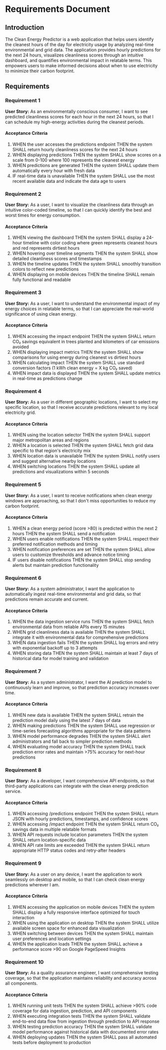 # Requirements Document

## Introduction

The Clean Energy Predictor is a web application that helps users identify the cleanest hours of the day for electricity usage by analyzing real-time environmental and grid data. The application provides hourly predictions for the next 24 hours, visualizes cleanliness scores through an intuitive dashboard, and quantifies environmental impact in relatable terms. This empowers users to make informed decisions about when to use electricity to minimize their carbon footprint.

## Requirements

### Requirement 1

**User Story:** As an environmentally conscious consumer, I want to see predicted cleanliness scores for each hour in the next 24 hours, so that I can schedule my high-energy activities during the cleanest periods.

#### Acceptance Criteria

1. WHEN the user accesses the predictions endpoint THEN the system SHALL return hourly cleanliness scores for the next 24 hours
2. WHEN displaying predictions THEN the system SHALL show scores on a scale from 0-100 where 100 represents the cleanest energy
3. WHEN predictions are generated THEN the system SHALL update them automatically every hour with fresh data
4. IF real-time data is unavailable THEN the system SHALL use the most recent available data and indicate the data age to users

### Requirement 2

**User Story:** As a user, I want to visualize the cleanliness data through an intuitive color-coded timeline, so that I can quickly identify the best and worst times for energy consumption.

#### Acceptance Criteria

1. WHEN viewing the dashboard THEN the system SHALL display a 24-hour timeline with color coding where green represents cleanest hours and red represents dirtiest hours
2. WHEN hovering over timeline segments THEN the system SHALL show detailed cleanliness scores and timestamps
3. WHEN the timeline updates THEN the system SHALL smoothly transition colors to reflect new predictions
4. WHEN displaying on mobile devices THEN the timeline SHALL remain fully functional and readable

### Requirement 3

**User Story:** As a user, I want to understand the environmental impact of my energy choices in relatable terms, so that I can appreciate the real-world significance of using clean energy.

#### Acceptance Criteria

1. WHEN accessing the impact endpoint THEN the system SHALL return CO₂ savings equivalent in trees planted and kilometers of car emissions avoided
2. WHEN displaying impact metrics THEN the system SHALL show comparisons for using energy during cleanest vs dirtiest hours
3. WHEN calculating impact THEN the system SHALL use standard conversion factors (1 kWh clean energy = X kg CO₂ saved)
4. WHEN impact data is displayed THEN the system SHALL update metrics in real-time as predictions change

### Requirement 4

**User Story:** As a user in different geographic locations, I want to select my specific location, so that I receive accurate predictions relevant to my local electricity grid.

#### Acceptance Criteria

1. WHEN using the location selector THEN the system SHALL support major metropolitan areas and regions
2. WHEN a location is selected THEN the system SHALL fetch grid data specific to that region's electricity mix
3. WHEN location data is unavailable THEN the system SHALL notify users and suggest alternative nearby locations
4. WHEN switching locations THEN the system SHALL update all predictions and visualizations within 5 seconds

### Requirement 5

**User Story:** As a user, I want to receive notifications when clean energy windows are approaching, so that I don't miss opportunities to reduce my carbon footprint.

#### Acceptance Criteria

1. WHEN a clean energy period (score >80) is predicted within the next 2 hours THEN the system SHALL send a notification
2. WHEN users enable notifications THEN the system SHALL respect their preferred notification methods and timing
3. WHEN notification preferences are set THEN the system SHALL allow users to customize thresholds and advance notice timing
4. IF users disable notifications THEN the system SHALL stop sending alerts but maintain prediction functionality

### Requirement 6

**User Story:** As a system administrator, I want the application to automatically ingest real-time environmental and grid data, so that predictions remain accurate and current.

#### Acceptance Criteria

1. WHEN the data ingestion service runs THEN the system SHALL fetch environmental data from reliable APIs every 15 minutes
2. WHEN grid cleanliness data is available THEN the system SHALL integrate it with environmental data for comprehensive predictions
3. WHEN data ingestion fails THEN the system SHALL log errors and retry with exponential backoff up to 3 attempts
4. WHEN storing data THEN the system SHALL maintain at least 7 days of historical data for model training and validation

### Requirement 7

**User Story:** As a system administrator, I want the AI prediction model to continuously learn and improve, so that prediction accuracy increases over time.

#### Acceptance Criteria

1. WHEN new data is available THEN the system SHALL retrain the prediction model daily using the latest 7 days of data
2. WHEN making predictions THEN the system SHALL use regression or time-series forecasting algorithms appropriate for the data patterns
3. WHEN model performance degrades THEN the system SHALL alert administrators and fall back to simpler prediction methods
4. WHEN evaluating model accuracy THEN the system SHALL track prediction error rates and maintain >75% accuracy for next-hour predictions

### Requirement 8

**User Story:** As a developer, I want comprehensive API endpoints, so that third-party applications can integrate with the clean energy prediction service.

#### Acceptance Criteria

1. WHEN accessing /predictions endpoint THEN the system SHALL return JSON with hourly predictions, timestamps, and confidence scores
2. WHEN accessing /impact endpoint THEN the system SHALL return CO₂ savings data in multiple relatable formats
3. WHEN API requests include location parameters THEN the system SHALL return location-specific data
4. WHEN API rate limits are exceeded THEN the system SHALL return appropriate HTTP status codes and retry-after headers

### Requirement 9

**User Story:** As a user on any device, I want the application to work seamlessly on desktop and mobile, so that I can check clean energy predictions wherever I am.

#### Acceptance Criteria

1. WHEN accessing the application on mobile devices THEN the system SHALL display a fully responsive interface optimized for touch interaction
2. WHEN using the application on desktop THEN the system SHALL utilize available screen space for enhanced data visualization
3. WHEN switching between devices THEN the system SHALL maintain user preferences and location settings
4. WHEN the application loads THEN the system SHALL achieve a performance score >90 on Google PageSpeed Insights

### Requirement 10

**User Story:** As a quality assurance engineer, I want comprehensive testing coverage, so that the application maintains reliability and accuracy across all components.

#### Acceptance Criteria

1. WHEN running unit tests THEN the system SHALL achieve >90% code coverage for data ingestion, prediction, and API components
2. WHEN executing integration tests THEN the system SHALL validate end-to-end data flow from ingestion through prediction to API response
3. WHEN testing prediction accuracy THEN the system SHALL validate model performance against historical data with documented error rates
4. WHEN deploying updates THEN the system SHALL pass all automated tests before deployment to production